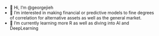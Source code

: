 - 👋 Hi, I’m @georgejieh
- 👀 I’m interested in making financial or predictive models to fine degrees of correlation for alternative assets as well as the general market.
- 🌱 I’m currently learning more R as well as diving into AI and DeepLearning

<!---
georgejieh/georgejieh is a ✨ special ✨ repository because its `README.md` (this file) appears on your GitHub profile.
You can click the Preview link to take a look at your changes.
--->

